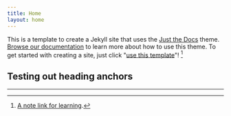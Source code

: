 ```yaml
---
title: Home
layout: home
---
```


This is a template to create a Jekyll site that uses the [Just the Docs] theme.
[Browse our documentation][Just the Docs] to learn more about how to use this theme.
To get started with creating a site, just click "[use this template]"! [^1]

## Testing out heading anchors
----

[^1]: [A note link for learning](www.google.ca).

[Just the Docs]: https://just-the-docs.github.io/just-the-docs/
[use this template]: https://github.com/just-the-docs/just-the-docs-template/generate
